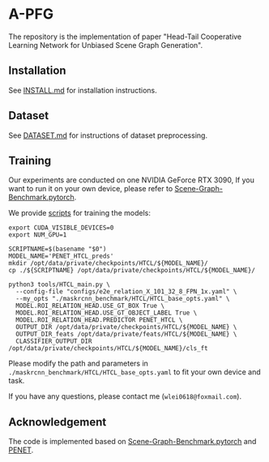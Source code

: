 # A-PFG

The repository is the implementation of paper "Head-Tail Cooperative Learning Network for Unbiased Scene Graph Generation".

## Installation

See [INSTALL.md](./INSTALL.md) for installation instructions.

## Dataset

See [DATASET.md](./DATASET.md) for instructions of dataset preprocessing.

## Training

Our experiments are conducted on one NVIDIA GeForce RTX 3090, If you want to run it on your own device, please refer to [Scene-Graph-Benchmark.pytorch](https://github.com/KaihuaTang/Scene-Graph-Benchmark.pytorch).

We provide [scripts](./scripts/PENET_HTCL_preds.sh) for training the models:
```
export CUDA_VISIBLE_DEVICES=0  
export NUM_GPU=1  
  
SCRIPTNAME=$(basename "$0")  
MODEL_NAME='PENET_HTCL_preds'  
mkdir /opt/data/private/checkpoints/HTCL/${MODEL_NAME}/  
cp ./${SCRIPTNAME} /opt/data/private/checkpoints/HTCL/${MODEL_NAME}/  
  
python3 tools/HTCL_main.py \  
  --config-file "configs/e2e_relation_X_101_32_8_FPN_1x.yaml" \  
  --my_opts "./maskrcnn_benchmark/HTCL/HTCL_base_opts.yaml" \  
  MODEL.ROI_RELATION_HEAD.USE_GT_BOX True \  
  MODEL.ROI_RELATION_HEAD.USE_GT_OBJECT_LABEL True \  
  MODEL.ROI_RELATION_HEAD.PREDICTOR PENET_HTCL \  
  OUTPUT_DIR /opt/data/private/checkpoints/HTCL/${MODEL_NAME} \  
  OUTPUT_DIR_feats /opt/data/private/feats/HTCL/${MODEL_NAME} \  
  CLASSIFIER_OUTPUT_DIR /opt/data/private/checkpoints/HTCL/${MODEL_NAME}/cls_ft
```

Please modify the path and parameters in `./maskrcnn_benchmark/HTCL/HTCL_base_opts.yaml` to fit your own device and task.

If you have any questions, please contact me (`wlei0618@foxmail.com`).

## Acknowledgement

The code is implemented based on [Scene-Graph-Benchmark.pytorch](https://github.com/KaihuaTang/Scene-Graph-Benchmark.pytorch) and [PENET](https://github.com/VL-Group/PENET).
